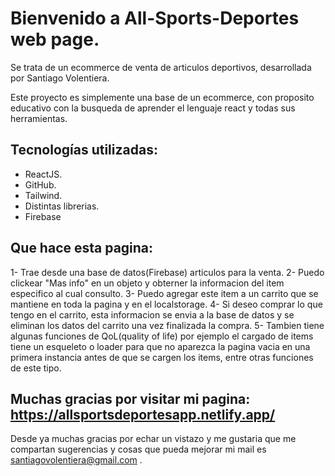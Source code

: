 # Bienvenido a All-Sports-Deportes web page.

Se trata de un ecommerce de venta de articulos deportivos, desarrollada por Santiago Volentiera.

Este proyecto es simplemente una base de un ecommerce, con proposito educativo con la busqueda de aprender el lenguaje react y todas sus herramientas.

## Tecnologías utilizadas:

* ReactJS.
* GitHub.
* Tailwind.
* Distintas librerias.
* Firebase

## Que hace esta pagina:

1- Trae desde una base de datos(Firebase) articulos para la venta.
2- Puedo clickear "Mas info" en un objeto y obterner la informacion del item especifico al cual consulto.
3- Puedo agregar este item a un carrito que se mantiene en toda la pagina y en el localstorage.
4- Si deseo comprar lo que tengo en el carrito, esta informacion se envia a la base de datos y se eliminan los datos del carrito una vez finalizada la compra.
5- Tambien tiene algunas funciones de QoL(quality of life) por ejemplo el cargado de items tiene un esqueleto o loader para que no aparezca la pagina vacia en una primera instancia antes de que se cargen los items, entre otras funciones de este tipo.

## Muchas gracias por visitar mi pagina: https://allsportsdeportesapp.netlify.app/

Desde ya muchas gracias por echar un vistazo y me gustaria que me compartan sugerencias y cosas que pueda mejorar mi mail es santiagovolentiera@gmail.com .

